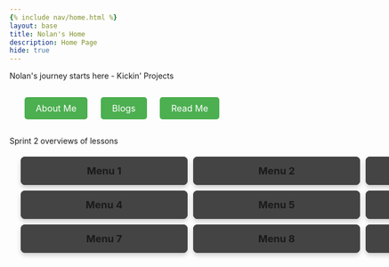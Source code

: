 ```yaml
---
{% include nav/home.html %}
layout: base
title: Nolan's Home 
description: Home Page
hide: true
---
```


Nolan's journey starts here - Kickin' Projects

<style>
  /* Change background color to light grey */
   {
      background-color: #f0f0f0; /* Light grey background */
  }

  /* Style for shortcut buttons */
  .button-container {
      text-align: center;
      margin: 20px 0;
  }
  
  .shortcut-btn {
      background-color: #4CAF50; /* Green button */
      color: white;
      padding: 10px 20px;
      border: none;
      border-radius: 5px;
      text-decoration: none;
      font-size: 16px;
      margin: 10px;
      display: inline-block;
      cursor: pointer;
  }
  
  .shortcut-btn:hover {
      background-color: #45a049; /* Darker green on hover */
  }
</style>

<!-- Add shortcut buttons -->
<div class="button-container">
  <a href="about/" class="shortcut-btn">About Me</a>
  <a href="blogs/" class="shortcut-btn">Blogs</a>
  <a href="README4YML.html/" class="shortcut-btn">Read Me</a>
</div>


<script src="https://utteranc.es/client.js"
        repo="[ENTER REPO HERE]"
        issue-term="pathname"
        theme="github-dark"
        crossorigin="anonymous"
        async>
</script>

Sprint 2 overviews of lessons


<style>
  * {
    margin: 0;
    padding: 0;
    box-sizing: border-box;
  }
  /* Main container: 3x3 Grid */
  .main-container {
    display: grid;
    grid-template-columns: repeat(3, 1fr);
    gap: 10px;
    margin: 20px; /* Push the grid inward by 20px from all sides */
}
  /* Each menu */
  .menu {
    width: 300px;
    border-radius: 8px;
    background-color: #333;
    box-shadow: 0 4px 8px rgba(0, 0, 0, 0.2);
    overflow: hidden;
    transition: transform 0.2s; /* Add hover animation */
  }
  .menu:hover {
    transform: scale(1.05); /* Slightly enlarge on hover */
  }
  .menu-title {
    background-color: #444;
    padding: 15px;
    cursor: pointer;
    font-size: 18px;
    font-weight: bold;
    text-align: center;
    transition: background-color 0.3s;
  }
  .menu-title:hover {
    background-color: #555;
  }
  .menu-content {
    max-height: 0;
    overflow: hidden;
    background-color: #222;
    transition: max-height 0.5s ease-out;
    padding: 0 15px;
  }
  .menu-content.open {
    max-height: 100px;
    padding: 15px;
  }
</style>
<div class="main-container">
  <div class="menu">
    <div class="menu-title" onclick="toggleMenu('menuContent1')">Menu 1</div>
    <div class="menu-content" id="menuContent1">
      <p><a href="https://nighthawkcoders.github.io/portfolio_2025/csp/big-idea/p2/fundamentals/python.html" target="_blank">Python</a></p>
    </div>
  </div>
  <div class="menu">
    <div class="menu-title" onclick="toggleMenu('menuContent2')">Menu 2</div>
    <div class="menu-content" id="menuContent2">
      <p><a href="https://nighthawkcoders.github.io/portfolio_2025/csp/big-idea/p2/fundamentals/html.html" target="_blank">HTML</a></p>
    </div>
  </div>
  <div class="menu">
    <div class="menu-title" onclick="toggleMenu('menuContent3')">Menu 3</div>
    <div class="menu-content" id="menuContent3">
      <p><a href="https://nighthawkcoders.github.io/portfolio_2025/csp/big-idea/p2/fundamentals/css.html" target="_blank">CSS</a></p>
    </div>
  </div>
  <div class="menu">
    <div class="menu-title" onclick="toggleMenu('menuContent4')">Menu 4</div>
    <div class="menu-content" id="menuContent4">
      <p><a href="https://nighthawkcoders.github.io/portfolio_2025/csp/big-idea/p2/fundamentals/javascript.html" target="_blank">JavaScript</a></p>
    </div>
  </div>
  <div class="menu">
    <div class="menu-title" onclick="toggleMenu('menuContent5')">Menu 5</div>
    <div class="menu-content" id="menuContent5">
      <p><a href="https://nighthawkcoders.github.io/portfolio_2025/csp/big-idea/p2/fundamentals/git.html" target="_blank">Git</a></p>
    </div>
  </div>
  <div class="menu">
    <div class="menu-title" onclick="toggleMenu('menuContent6')">Menu 6</div>
    <div class="menu-content" id="menuContent6">
      <p><a href="https://nighthawkcoders.github.io/portfolio_2025/csp/big-idea/p2/fundamentals/vscode.html" target="_blank">VS Code</a></p>
    </div>
  </div>
  <div class="menu">
    <div class="menu-title" onclick="toggleMenu('menuContent7')">Menu 7</div>
    <div class="menu-content" id="menuContent7">
      <p><a href="https://nighthawkcoders.github.io/portfolio_2025/csp/big-idea/p2/fundamentals/github.html" target="_blank">GitHub</a></p>
    </div>
  </div>
  <div class="menu">
    <div class="menu-title" onclick="toggleMenu('menuContent8')">Menu 8</div>
    <div class="menu-content" id="menuContent8">
      <p><a href="https://nighthawkcoders.github.io/portfolio_2025/csp/big-idea/p2/fundamentals/markdown.html" target="_blank">Markdown</a></p>
    </div>
  </div>
  <div class="menu">
    <div class="menu-title" onclick="toggleMenu('menuContent9')">Menu 9</div>
    <div class="menu-content" id="menuContent9">
      <p><a href="https://nighthawkcoders.github.io/portfolio_2025/csp/big-idea/p2/fundamentals/bash.html" target="_blank">Bash</a></p>
    </div>
  </div>
</div>
<script>
  function toggleMenu(contentId) {
    const content =

